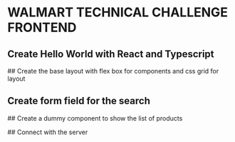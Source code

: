 # WALMART TECHNICAL CHALLENGE FRONTEND

## Create Hello World with React and Typescript

## Create the base layout with flex box for components and css grid for layout

## Create form field for the search

## Create a dummy component to show the list of products

## Connect with the server
